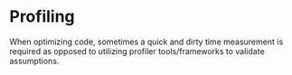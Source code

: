# Profiling

When optimizing code, sometimes a quick and dirty time measurement is required as opposed to utilizing profiler tools/frameworks to validate assumptions.
